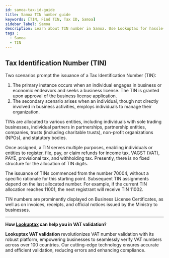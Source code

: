 ```yaml
---
id: samoa-tax-id-guide
title: Samoa TIN number guide
keywords: [TIN, Find TIN, Tax ID, Samoa]
sidebar_label: Samoa
description: Learn about TIN number in Samoa. Use Lookuptax for hassle-free tax id validation in Samoa and other 100+ countries
tags : 
  - Samoa
  - TIN
---
```


## Tax Identification Number (TIN)

Two scenarios prompt the issuance of a Tax Identification Number (TIN):

1. The primary instance occurs when an individual engages in business or economic endeavors and seeks a business license. The TIN is granted upon approval of the business license application.
2. The secondary scenario arises when an individual, though not directly involved in business activities, employs individuals to manage their organization.

TINs are allocated to various entities, including individuals with sole trading businesses, individual partners in partnerships, partnership entities, companies, trusts (including charitable trusts), non-profit organizations (NPOs), and statutory bodies.

Once assigned, a TIN serves multiple purposes, enabling individuals or entities to register, file, pay, or claim refunds for income tax, VAGST (VAT), PAYE, provisional tax, and withholding tax. Presently, there is no fixed structure for the allocation of TIN digits.

The issuance of TINs commenced from the number 70004, without a specific rationale for this starting point. Subsequent TIN assignments depend on the last allocated number. For example, if the current TIN allocation reaches 11001, the next registrant will receive TIN 11002.

TIN numbers are prominently displayed on Business License Certificates, as well as on invoices, receipts, and official notices issued by the Ministry to businesses.

----
**How [Lookuptax](https://lookuptax.com/) can help you in VAT validation?**

**Lookuptax VAT validation** revolutionizes VAT number validation with its robust platform, empowering businesses to seamlessly verify VAT numbers across over 100 countries. Our cutting-edge technology ensures accurate and efficient validation, reducing errors and enhancing compliance.